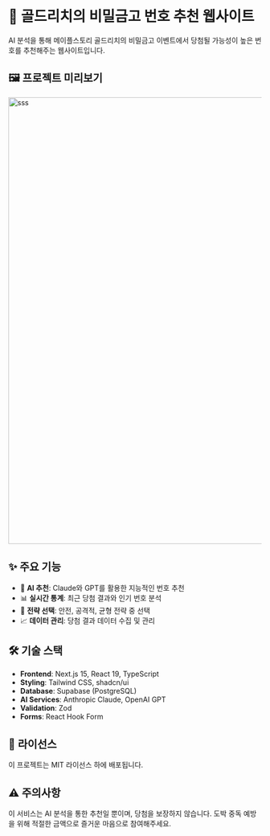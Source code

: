 # 🍁 골드리치의 비밀금고 번호 추천 웹사이트

AI 분석을 통해 메이플스토리 골드리치의 비밀금고 이벤트에서 당첨될 가능성이 높은 번호를 추천해주는 웹사이트입니다.

## 🖼️ 프로젝트 미리보기
<img width="1377" height="889" alt="sss" src="https://github.com/user-attachments/assets/7cbf5c1e-782b-4097-ab90-c78784210692" />

## ✨ 주요 기능

- 🤖 **AI 추천**: Claude와 GPT를 활용한 지능적인 번호 추천
- 📊 **실시간 통계**: 최근 당첨 결과와 인기 번호 분석
- 🎯 **전략 선택**: 안전, 공격적, 균형 전략 중 선택
- 📈 **데이터 관리**: 당첨 결과 데이터 수집 및 관리

## 🛠️ 기술 스택

- **Frontend**: Next.js 15, React 19, TypeScript
- **Styling**: Tailwind CSS, shadcn/ui
- **Database**: Supabase (PostgreSQL)
- **AI Services**: Anthropic Claude, OpenAI GPT
- **Validation**: Zod
- **Forms**: React Hook Form

## 📝 라이선스

이 프로젝트는 MIT 라이선스 하에 배포됩니다.

## ⚠️ 주의사항

이 서비스는 AI 분석을 통한 추천일 뿐이며, 당첨을 보장하지 않습니다.
도박 중독 예방을 위해 적절한 금액으로 즐거운 마음으로 참여해주세요.
